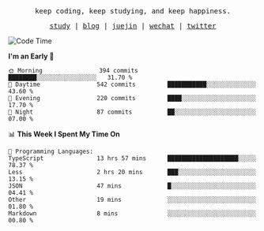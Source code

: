 <p align="center">
  <samp>
    <span>keep coding, keep studying, and keep happiness.</span>
  </samp>
</p>

<p align="center">
  <samp>
    <a href="https://github.com/ouduidui/fe-study">study</a> |
    <a href="https://deweyou.me">blog</a>  |
    <a href="https://juejin.cn/user/4309700183594366">juejin</a> |
    <a href="https://user-images.githubusercontent.com/54696834/165071004-6509e3f2-90c3-448c-9d92-3da42b0c2021.jpeg">wechat</a> |
    <a href="https://twitter.com/ouduidui">twitter</a>
  </samp>
</p>

<!--START_SECTION:waka-->
![Code Time](http://img.shields.io/badge/Code%20Time-4%2C446%20hrs%2019%20mins-blue)

**I'm an Early 🐤** 

```text
🌞 Morning                394 commits         ████████░░░░░░░░░░░░░░░░░   31.70 % 
🌆 Daytime                542 commits         ███████████░░░░░░░░░░░░░░   43.60 % 
🌃 Evening                220 commits         ████░░░░░░░░░░░░░░░░░░░░░   17.70 % 
🌙 Night                  87 commits          ██░░░░░░░░░░░░░░░░░░░░░░░   07.00 % 
```


📊 **This Week I Spent My Time On** 

```text
💬 Programming Languages: 
TypeScript               13 hrs 57 mins      ████████████████████░░░░░   78.37 % 
Less                     2 hrs 20 mins       ███░░░░░░░░░░░░░░░░░░░░░░   13.15 % 
JSON                     47 mins             █░░░░░░░░░░░░░░░░░░░░░░░░   04.41 % 
Other                    19 mins             ░░░░░░░░░░░░░░░░░░░░░░░░░   01.80 % 
Markdown                 8 mins              ░░░░░░░░░░░░░░░░░░░░░░░░░   00.80 % 
```


<!--END_SECTION:waka-->
